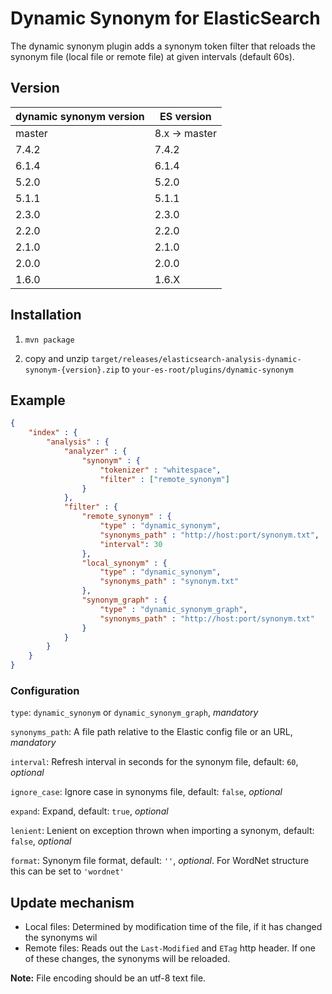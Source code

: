 # Dynamic Synonym for ElasticSearch

The dynamic synonym plugin adds a synonym token filter that reloads the synonym file (local file or remote file) at given intervals (default 60s).

## Version

| dynamic synonym version | ES version    |
|-------------------------|---------------|
| master                  | 8.x -> master |
| 7.4.2                   | 7.4.2         |
| 6.1.4                   | 6.1.4         |
| 5.2.0                   | 5.2.0         |
| 5.1.1                   | 5.1.1         |
| 2.3.0                   | 2.3.0         |
| 2.2.0                   | 2.2.0         |
| 2.1.0                   | 2.1.0         |
| 2.0.0                   | 2.0.0         |
| 1.6.0                   | 1.6.X         |

## Installation

1. `mvn package`

2. copy and unzip `target/releases/elasticsearch-analysis-dynamic-synonym-{version}.zip` to `your-es-root/plugins/dynamic-synonym`

## Example

```json
{
    "index" : {
        "analysis" : {
            "analyzer" : {
                "synonym" : {
                    "tokenizer" : "whitespace",
                    "filter" : ["remote_synonym"]
                }
            },
            "filter" : {
                "remote_synonym" : {
                    "type" : "dynamic_synonym",
                    "synonyms_path" : "http://host:port/synonym.txt",
                    "interval": 30
                },
                "local_synonym" : {
                    "type" : "dynamic_synonym",
                    "synonyms_path" : "synonym.txt"
                },
                "synonym_graph" : {
                    "type" : "dynamic_synonym_graph",
                    "synonyms_path" : "http://host:port/synonym.txt"
                }
            }
        }
    }
}
```
### Configuration

`type`: `dynamic_synonym` or `dynamic_synonym_graph`, *mandatory*

`synonyms_path`: A file path relative to the Elastic config file or an URL, *mandatory*

`interval`: Refresh interval in seconds for the synonym file, default: `60`, *optional*

`ignore_case`: Ignore case in synonyms file, default: `false`, *optional*

`expand`: Expand, default: `true`, *optional* 

`lenient`: Lenient on exception thrown when importing a synonym, default: `false`, *optional* 

`format`: Synonym file format, default: `''`, *optional*. For WordNet structure this can be set to `'wordnet'`


## Update mechanism

* Local files: Determined by modification time of the file, if it has changed the synonyms wil
* Remote files: Reads out the `Last-Modified` and `ETag` http header. If one of these changes, the synonyms will be reloaded. 

**Note:** File encoding should be an utf-8 text file. 
